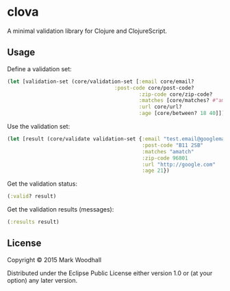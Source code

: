 # clova

A minimal validation library for Clojure and ClojureScript.

## Usage

Define a validation set:

```clojure
(let [validation-set (core/validation-set [:email core/email?
		                           :post-code core/post-code?
                                           :zip-code core/zip-code?
                                           :matches [core/matches? #"amatch"]
                                           :url core/url?
                                           :age [core/between? 18 40]])
```

Use the validation set:

```clojure
(let [result (core/validate validation-set {:email "test.email@googlemail.com"
                                            :post-code "B11 2SB"
                                            :matches "amatch"
                                            :zip-code 96801
                                            :url "http://google.com"
                                            :age 21})
```

Get the validation status:

```clojure
(:valid? result)
```

Get the validation results (messages):

```clojure
(:results result)
```


## License

Copyright © 2015 Mark Woodhall

Distributed under the Eclipse Public License either version 1.0 or (at
your option) any later version.
